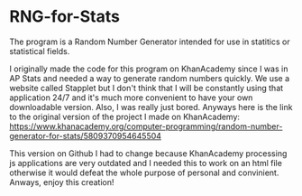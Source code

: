 # RNG-for-Stats
The program is a Random Number Generator intended for use in statitics or statistical fields.

I originally made the code for this program on KhanAcademy since I was in AP Stats and needed a way to generate random numbers quickly. We use a website called Stapplet but I don't think that I will be constantly using that application 24/7 and it's much more convenient to have your own downloadable version. Also, I was really just bored. Anyways here is the link to the original version of the project I made on KhanAcademy: https://www.khanacademy.org/computer-programming/random-number-generator-for-stats/5809370954645504 

This version on Github I had to change because KhanAcademy processing js applications are very outdated and I needed this to work on an html file otherwise it would defeat the whole purpose of personal and convinient. Anways, enjoy this creation!
